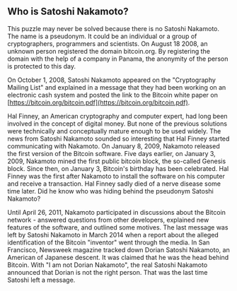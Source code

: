 ## Who is Satoshi Nakamoto?

This puzzle may never be solved because there is no Satoshi Nakamoto. The name is a pseudonym. It could be an individual or a group of cryptographers, programmers and scientists. On August 18 2008, an unknown person registered the domain bitcoin.org. By registering the domain with the help of a company in Panama, the anonymity of the person is protected to this day.

On October 1, 2008, Satoshi Nakamoto appeared on the "Cryptography Mailing List" and explained in a message that they had been working on an electronic cash system and posted the link to the Bitcoin white paper on [https://bitcoin.org/bitcoin.pdf](https://bitcoin.org/bitcoin.pdf).

Hal Finney, an American cryptography and computer expert, had long been involved in the concept of digital money. But none of the previous solutions were technically and conceptually mature enough to be used widely. The news from Satoshi Nakamoto sounded so interesting that Hal Finney started communicating with Nakamoto. On January 8, 2009, Nakamoto released the first version of the Bitcoin software. Five days earlier, on January 3, 2009, Nakamoto mined the first public bitcoin block, the so-called Genesis block. Since then, on January 3, Bitcoin's birthday has been celebrated. Hal Finney was the first after Nakamoto to install the software on his computer and receive a transaction. Hal Finney sadly died of a nerve disease some time later. Did he know who was hiding behind the pseudonym Satoshi Nakamoto?

Until April 26, 2011, Nakamoto participated in discussions about the Bitcoin network -  answered questions from other developers, explained new features of the software, and outlined some motives. The last message was left by Satoshi Nakamoto in March 2014 when a report about the alleged identification of the Bitcoin "inventor" went through the media. In San Francisco, Newsweek magazine tracked down Dorian Satoshi Nakamoto, an American of Japanese descent. It was claimed that he was the head behind Bitcoin. With "I am not Dorian Nakamoto", the real Satoshi Nakamoto announced that Dorian is not the right person. That was the last time Satoshi left a message.